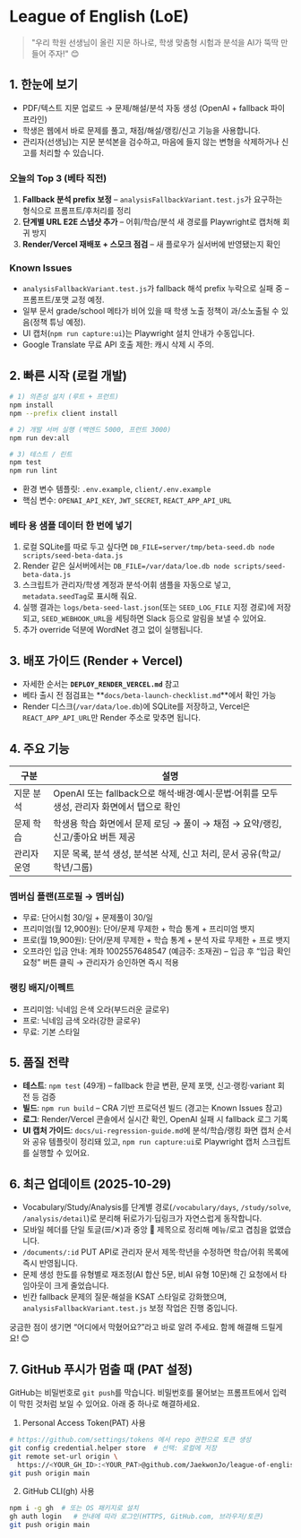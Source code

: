# League of English (LoE)

> "우리 학원 선생님이 올린 지문 하나로, 학생 맞춤형 시험과 분석을 AI가 뚝딱 만들어 주자!" 😊

## 1. 한눈에 보기
- PDF/텍스트 지문 업로드 → 문제/해설/분석 자동 생성 (OpenAI + fallback 파이프라인)
- 학생은 웹에서 바로 문제를 풀고, 채점/해설/랭킹/신고 기능을 사용합니다.
- 관리자(선생님)는 지문 분석본을 검수하고, 마음에 들지 않는 변형을 삭제하거나 신고를 처리할 수 있습니다.

### 오늘의 Top 3 (베타 직전)
1. **Fallback 분석 prefix 보정** – `analysisFallbackVariant.test.js`가 요구하는 형식으로 프롬프트/후처리를 정리
2. **단계별 URL E2E 스냅샷 추가** – 어휘/학습/분석 새 경로를 Playwright로 캡처해 회귀 방지
3. **Render/Vercel 재배포 + 스모크 점검** – 새 플로우가 실서버에 반영됐는지 확인

### Known Issues
- `analysisFallbackVariant.test.js`가 fallback 해석 prefix 누락으로 실패 중 – 프롬프트/포맷 교정 예정.
- 일부 문서 grade/school 메타가 비어 있을 때 학생 노출 정책이 과/소노출될 수 있음(정책 튜닝 예정).
- UI 캡처(`npm run capture:ui`)는 Playwright 설치 안내가 수동입니다.
- Google Translate 무료 API 호출 제한: 캐시 삭제 시 주의.

## 2. 빠른 시작 (로컬 개발)
```bash
# 1) 의존성 설치 (루트 + 프런트)
npm install
npm --prefix client install

# 2) 개발 서버 실행 (백엔드 5000, 프런트 3000)
npm run dev:all

# 3) 테스트 / 린트
npm test
npm run lint
```
- 환경 변수 템플릿: `.env.example`, `client/.env.example`
- 핵심 변수: `OPENAI_API_KEY`, `JWT_SECRET`, `REACT_APP_API_URL`

### 베타 용 샘플 데이터 한 번에 넣기
1. 로컬 SQLite를 따로 두고 싶다면 `DB_FILE=server/tmp/beta-seed.db node scripts/seed-beta-data.js`
2. Render 같은 실서버에서는 `DB_FILE=/var/data/loe.db node scripts/seed-beta-data.js`
3. 스크립트가 관리자/학생 계정과 분석·어휘 샘플을 자동으로 넣고, `metadata.seedTag`로 표시해 줘요.
4. 실행 결과는 `logs/beta-seed-last.json`(또는 `SEED_LOG_FILE` 지정 경로)에 저장되고, `SEED_WEBHOOK_URL`을 세팅하면 Slack 등으로 알림을 보낼 수 있어요.
5. 추가 override 덕분에 WordNet 경고 없이 실행됩니다.


## 3. 배포 가이드 (Render + Vercel)
- 자세한 순서는 **`DEPLOY_RENDER_VERCEL.md`** 참고
- 베타 출시 전 점검표는 **`docs/beta-launch-checklist.md`**에서 확인 가능
- Render 디스크(`/var/data/loe.db`)에 SQLite를 저장하고, Vercel은 `REACT_APP_API_URL`만 Render 주소로 맞추면 됩니다.

## 4. 주요 기능
| 구분 | 설명 |
|------|------|
| 지문 분석 | OpenAI 또는 fallback으로 해석·배경·예시·문법·어휘를 모두 생성, 관리자 화면에서 탭으로 확인 |
| 문제 학습 | 학생용 학습 화면에서 문제 로딩 → 풀이 → 채점 → 요약/랭킹, 신고/좋아요 버튼 제공 |
| 관리자 운영 | 지문 목록, 분석 생성, 분석본 삭제, 신고 처리, 문서 공유(학교/학년/그룹) |

### 멤버십 플랜(프로필 → 멤버십)
- 무료: 단어시험 30/일 + 문제풀이 30/일
- 프리미엄(월 12,900원): 단어/문제 무제한 + 학습 통계 + 프리미엄 뱃지
- 프로(월 19,900원): 단어/문제 무제한 + 학습 통계 + 분석 자료 무제한 + 프로 뱃지
- 오프라인 입금 안내: 계좌 1002557648547 (예금주: 조재권) – 입금 후 “입금 확인 요청” 버튼 클릭 → 관리자가 승인하면 즉시 적용

### 랭킹 배지/이펙트
- 프리미엄: 닉네임 은색 오라(부드러운 글로우)
- 프로: 닉네임 금색 오라(강한 글로우)
- 무료: 기본 스타일

## 5. 품질 전략
- **테스트**: `npm test` (49개) – fallback 한글 변환, 문제 포맷, 신고·랭킹·variant 회전 등 검증
- **빌드**: `npm run build` – CRA 기반 프로덕션 빌드 (경고는 Known Issues 참고)
- **로그**: Render/Vercel 콘솔에서 실시간 확인, OpenAI 실패 시 fallback 로그 기록
- **UI 캡처 가이드**: `docs/ui-regression-guide.md`에 분석/학습/랭킹 화면 캡처 순서와 공유 템플릿이 정리돼 있고, `npm run capture:ui`로 Playwright 캡처 스크립트를 실행할 수 있어요.

## 6. 최근 업데이트 (2025-10-29)
- Vocabulary/Study/Analysis를 단계별 경로(`/vocabulary/days`, `/study/solve`, `/analysis/detail`)로 분리해 뒤로가기·딥링크가 자연스럽게 동작합니다.
- 모바일 헤더를 단일 토글(☰/✕)과 중앙 🦉 제목으로 정리해 메뉴/로고 겹침을 없앴습니다.
- `/documents/:id` PUT API로 관리자 문서 제목·학년을 수정하면 학습/어휘 목록에 즉시 반영됩니다.
- 문제 생성 한도를 유형별로 재조정(AI 합산 5문, 비AI 유형 10문)해 긴 요청에서 타임아웃이 크게 줄었습니다.
- 빈칸 fallback 문제의 질문·해설을 KSAT 스타일로 강화했으며, `analysisFallbackVariant.test.js` 보정 작업은 진행 중입니다.

궁금한 점이 생기면 “어디에서 막혔어요?”라고 바로 알려 주세요. 함께 해결해 드릴게요! 😊

## 7. GitHub 푸시가 멈출 때 (PAT 설정)
GitHub는 비밀번호로 `git push`를 막습니다. 비밀번호를 물어보는 프롬프트에서 입력이 막힌 것처럼 보일 수 있어요. 아래 중 하나로 해결하세요.

1) Personal Access Token(PAT) 사용
```bash
# https://github.com/settings/tokens 에서 repo 권한으로 토큰 생성
git config credential.helper store  # 선택: 로컬에 저장
git remote set-url origin \
  https://<YOUR_GH_ID>:<YOUR_PAT>@github.com/JaekwonJo/league-of-english.git
git push origin main
```

2) GitHub CLI(gh) 사용
```bash
npm i -g gh  # 또는 OS 패키지로 설치
gh auth login   # 안내에 따라 로그인(HTTPS, GitHub.com, 브라우저/토큰)
git push origin main
```
